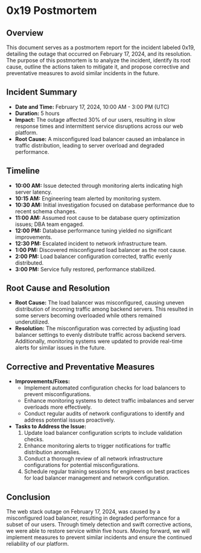 # 0x19 Postmortem

## Overview

This document serves as a postmortem report for the incident labeled 0x19, detailing the outage that occurred on February 17, 2024, and its resolution. The purpose of this postmortem is to analyze the incident, identify its root cause, outline the actions taken to mitigate it, and propose corrective and preventative measures to avoid similar incidents in the future.

## Incident Summary

- **Date and Time:** February 17, 2024, 10:00 AM - 3:00 PM (UTC)
- **Duration:** 5 hours
- **Impact:** The outage affected 30% of our users, resulting in slow response times and intermittent service disruptions across our web platform.
- **Root Cause:** A misconfigured load balancer caused an imbalance in traffic distribution, leading to server overload and degraded performance.

## Timeline

- **10:00 AM:** Issue detected through monitoring alerts indicating high server latency.
- **10:15 AM:** Engineering team alerted by monitoring system.
- **10:30 AM:** Initial investigation focused on database performance due to recent schema changes.
- **11:00 AM:** Assumed root cause to be database query optimization issues; DBA team engaged.
- **12:00 PM:** Database performance tuning yielded no significant improvements.
- **12:30 PM:** Escalated incident to network infrastructure team.
- **1:00 PM:** Discovered misconfigured load balancer as the root cause.
- **2:00 PM:** Load balancer configuration corrected, traffic evenly distributed.
- **3:00 PM:** Service fully restored, performance stabilized.

## Root Cause and Resolution

- **Root Cause:** The load balancer was misconfigured, causing uneven distribution of incoming traffic among backend servers. This resulted in some servers becoming overloaded while others remained underutilized.
- **Resolution:** The misconfiguration was corrected by adjusting load balancer settings to evenly distribute traffic across backend servers. Additionally, monitoring systems were updated to provide real-time alerts for similar issues in the future.

## Corrective and Preventative Measures

- **Improvements/Fixes:**
  - Implement automated configuration checks for load balancers to prevent misconfigurations.
  - Enhance monitoring systems to detect traffic imbalances and server overloads more effectively.
  - Conduct regular audits of network configurations to identify and address potential issues proactively.
- **Tasks to Address the Issue:**
  1. Update load balancer configuration scripts to include validation checks.
  2. Enhance monitoring alerts to trigger notifications for traffic distribution anomalies.
  3. Conduct a thorough review of all network infrastructure configurations for potential misconfigurations.
  4. Schedule regular training sessions for engineers on best practices for load balancer management and network configuration.

## Conclusion

The web stack outage on February 17, 2024, was caused by a misconfigured load balancer, resulting in degraded performance for a subset of our users. Through timely detection and swift corrective actions, we were able to restore service within five hours. Moving forward, we will implement measures to prevent similar incidents and ensure the continued reliability of our platform.



